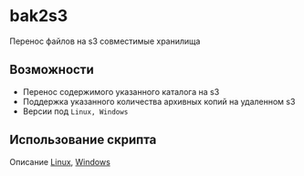# bak2s3
Перенос файлов на s3 совместимые хранилища

## Возможности
* Перенос содержимого указанного каталога на s3
* Поддержка указанного количества архивных копий на удаленном s3
* Версии под `Linux, Windows`

## Использование скрипта

Описание  [Linux](linux/readme.md), [Windows](win/readme.md)
